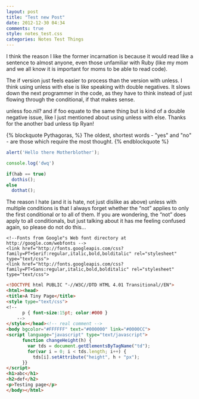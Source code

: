 ```yaml
---
layout: post
title: "Test new Post"
date: 2012-12-30 04:34
comments: true
style: notes_test.css
categories: Notes Test Things
---
```


I think the reason I like the former incarnation is because it would read like a sentence to almost anyone, even those unfamiliar with Ruby (like my mom and we all know it is important for moms to be able to read code).

The if version just feels easier to process than the version with unless. I think using unless with else is like speaking with double negatives. It slows down the next programmer in the code, as they have to think instead of just flowing through the conditional, if that makes sense.

unless foo.nil? and if foo equate to the same thing but is kind of a double negative issue, like I just mentioned about using unless with else. Thanks for the another bad unless tip Ryan!

{% blockquote Pythagoras, %}
  The oldest, shortest words - "yes" and "no" - are those which require the most thought.
{% endblockquote %}

``` javascript This is a pretty neat thing
alert('Hello there Motherblother');

console.log('dwq')

if(hab == true)
  dothis();
else
  dothat();
```
The reason I hate (and it is hate, not just dislike as above) unless with multiple conditions is that I always forget whether the “not” applies to only the first conditional or to all of them. If you are wondering, the “not” does apply to all conditionals, but just talking about it has me feeling confused again, so please do not do this…

```
<!--Fonts from Google"s Web font directory at http://google.com/webfonts -->
<link href="http://fonts.googleapis.com/css?family=PT+Serif:regular,italic,bold,bolditalic" rel="stylesheet" type="text/css">
<link href="http://fonts.googleapis.com/css?family=PT+Sans:regular,italic,bold,bolditalic" rel="stylesheet" type="text/css">
```

``` html
<!DOCTYPE html PUBLIC "-//W3C//DTD HTML 4.01 Transitional//EN">
<html><head>
<title>A Tiny Page</title>
<style type="text/css">
<!--
      p { font-size:15pt; color:#000 }
    -->
</style></head><!-- real comment -->
<body bgcolor="#FFFFFF" text="#000000" link="#0000CC">
<script language="javascript" type="text/javascript">
      function changeHeight(h) {
        var tds = document.getElementsByTagName("td");
        for(var i = 0; i < tds.length; i++) {
          tds[i].setAttribute("height", h + "px");
      }}
</script>
<h1>abc</h1>
<h2>def</h2>
<p>Testing page</p>
</body></html>
```
